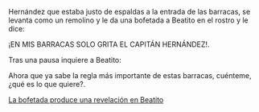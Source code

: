 Hernández que estaba justo de espaldas a la entrada de las barracas, se levanta como un remolino y le da una bofetada
a Beatito en el rostro y le dice:

¡EN MIS BARRACAS SOLO GRITA EL CAPITÁN HERNÁNDEZ!.

Tras una pausa inquiere a Beatito:

Ahora que ya sabe la regla más importante de estas barracas, cuénteme, ¿qué es lo que quiere?.

[La bofetada produce una revelación en Beatito](../../rebelion/inicio-rebelion.md)